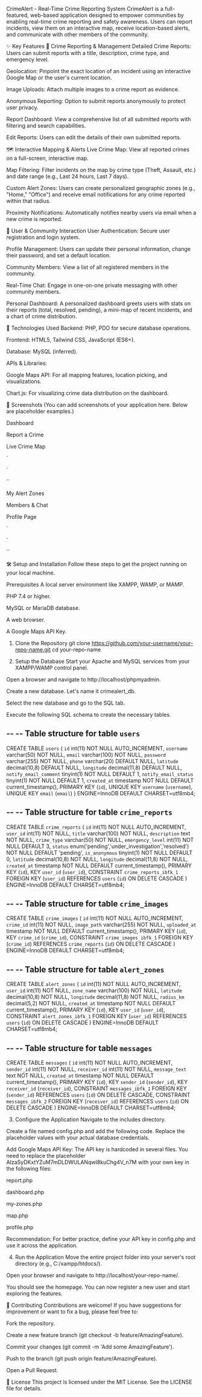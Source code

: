 CrimeAlert - Real-Time Crime Reporting System
CrimeAlert is a full-featured, web-based application designed to empower communities by enabling real-time crime reporting and safety awareness. Users can report incidents, view them on an interactive map, receive location-based alerts, and communicate with other members of the community.

✨ Key Features
👮 Crime Reporting & Management
Detailed Crime Reports: Users can submit reports with a title, description, crime type, and emergency level.

Geolocation: Pinpoint the exact location of an incident using an interactive Google Map or the user's current location.

Image Uploads: Attach multiple images to a crime report as evidence.

Anonymous Reporting: Option to submit reports anonymously to protect user privacy.

Report Dashboard: View a comprehensive list of all submitted reports with filtering and search capabilities.

Edit Reports: Users can edit the details of their own submitted reports.

🗺️ Interactive Mapping & Alerts
Live Crime Map: View all reported crimes on a full-screen, interactive map.

Map Filtering: Filter incidents on the map by crime type (Theft, Assault, etc.) and date range (e.g., Last 24 hours, Last 7 days).

Custom Alert Zones: Users can create personalized geographic zones (e.g., "Home," "Office") and receive email notifications for any crime reported within that radius.

Proximity Notifications: Automatically notifies nearby users via email when a new crime is reported.

👤 User & Community Interaction
User Authentication: Secure user registration and login system.

Profile Management: Users can update their personal information, change their password, and set a default location.

Community Members: View a list of all registered members in the community.

Real-Time Chat: Engage in one-on-one private messaging with other community members.

Personal Dashboard: A personalized dashboard greets users with stats on their reports (total, resolved, pending), a mini-map of recent incidents, and a chart of crime distribution.

🚀 Technologies Used
Backend: PHP, PDO for secure database operations.

Frontend: HTML5, Tailwind CSS, JavaScript (ES6+).

Database: MySQL (inferred).

APIs & Libraries:

Google Maps API: For all mapping features, location picking, and visualizations.

Chart.js: For visualizing crime data distribution on the dashboard.

📸 Screenshots
(You can add screenshots of your application here. Below are placeholder examples.)

Dashboard

Report a Crime

Live Crime Map

`

`

``

My Alert Zones

Members & Chat

Profile Page

`

`

``

🛠️ Setup and Installation
Follow these steps to get the project running on your local machine.

Prerequisites
A local server environment like XAMPP, WAMP, or MAMP.

PHP 7.4 or higher.

MySQL or MariaDB database.

A web browser.

A Google Maps API Key.

1. Clone the Repository
git clone https://github.com/your-username/your-repo-name.git
cd your-repo-name

2. Setup the Database
Start your Apache and MySQL services from your XAMPP/WAMP control panel.

Open a browser and navigate to http://localhost/phpmyadmin.

Create a new database. Let's name it crimealert_db.

Select the new database and go to the SQL tab.

Execute the following SQL schema to create the necessary tables.

--
-- Table structure for table `users`
--
CREATE TABLE `users` (
  `id` int(11) NOT NULL AUTO_INCREMENT,
  `username` varchar(50) NOT NULL,
  `email` varchar(100) NOT NULL,
  `password` varchar(255) NOT NULL,
  `phone` varchar(20) DEFAULT NULL,
  `latitude` decimal(10,8) DEFAULT NULL,
  `longitude` decimal(11,8) DEFAULT NULL,
  `notify_email_comment` tinyint(1) NOT NULL DEFAULT 1,
  `notify_email_status` tinyint(1) NOT NULL DEFAULT 1,
  `created_at` timestamp NOT NULL DEFAULT current_timestamp(),
  PRIMARY KEY (`id`),
  UNIQUE KEY `username` (`username`),
  UNIQUE KEY `email` (`email`)
) ENGINE=InnoDB DEFAULT CHARSET=utf8mb4;

--
-- Table structure for table `crime_reports`
--
CREATE TABLE `crime_reports` (
  `id` int(11) NOT NULL AUTO_INCREMENT,
  `user_id` int(11) NOT NULL,
  `title` varchar(100) NOT NULL,
  `description` text NOT NULL,
  `crime_type` varchar(50) NOT NULL,
  `emergency_level` int(11) NOT NULL DEFAULT 3,
  `status` enum('pending','under_investigation','resolved') NOT NULL DEFAULT 'pending',
  `is_anonymous` tinyint(1) NOT NULL DEFAULT 0,
  `latitude` decimal(10,8) NOT NULL,
  `longitude` decimal(11,8) NOT NULL,
  `created_at` timestamp NOT NULL DEFAULT current_timestamp(),
  PRIMARY KEY (`id`),
  KEY `user_id` (`user_id`),
  CONSTRAINT `crime_reports_ibfk_1` FOREIGN KEY (`user_id`) REFERENCES `users` (`id`) ON DELETE CASCADE
) ENGINE=InnoDB DEFAULT CHARSET=utf8mb4;

--
-- Table structure for table `crime_images`
--
CREATE TABLE `crime_images` (
  `id` int(11) NOT NULL AUTO_INCREMENT,
  `crime_id` int(11) NOT NULL,
  `image_path` varchar(255) NOT NULL,
  `uploaded_at` timestamp NOT NULL DEFAULT current_timestamp(),
  PRIMARY KEY (`id`),
  KEY `crime_id` (`crime_id`),
  CONSTRAINT `crime_images_ibfk_1` FOREIGN KEY (`crime_id`) REFERENCES `crime_reports` (`id`) ON DELETE CASCADE
) ENGINE=InnoDB DEFAULT CHARSET=utf8mb4;

--
-- Table structure for table `alert_zones`
--
CREATE TABLE `alert_zones` (
  `id` int(11) NOT NULL AUTO_INCREMENT,
  `user_id` int(11) NOT NULL,
  `zone_name` varchar(100) NOT NULL,
  `latitude` decimal(10,8) NOT NULL,
  `longitude` decimal(11,8) NOT NULL,
  `radius_km` decimal(5,2) NOT NULL,
  `created_at` timestamp NOT NULL DEFAULT current_timestamp(),
  PRIMARY KEY (`id`),
  KEY `user_id` (`user_id`),
  CONSTRAINT `alert_zones_ibfk_1` FOREIGN KEY (`user_id`) REFERENCES `users` (`id`) ON DELETE CASCADE
) ENGINE=InnoDB DEFAULT CHARSET=utf8mb4;

--
-- Table structure for table `messages`
--
CREATE TABLE `messages` (
  `id` int(11) NOT NULL AUTO_INCREMENT,
  `sender_id` int(11) NOT NULL,
  `receiver_id` int(11) NOT NULL,
  `message_text` text NOT NULL,
  `created_at` timestamp NOT NULL DEFAULT current_timestamp(),
  PRIMARY KEY (`id`),
  KEY `sender_id` (`sender_id`),
  KEY `receiver_id` (`receiver_id`),
  CONSTRAINT `messages_ibfk_1` FOREIGN KEY (`sender_id`) REFERENCES `users` (`id`) ON DELETE CASCADE,
  CONSTRAINT `messages_ibfk_2` FOREIGN KEY (`receiver_id`) REFERENCES `users` (`id`) ON DELETE CASCADE
) ENGINE=InnoDB DEFAULT CHARSET=utf8mb4;

3. Configure the Application
Navigate to the includes directory.

Create a file named config.php and add the following code. Replace the placeholder values with your actual database credentials.

<?php
// --- Database Configuration ---
define('DB_HOST', 'localhost');
define('DB_USER', 'root');
define('DB_PASS', ''); // Your database password, often empty in XAMPP
define('DB_NAME', 'crimealert_db');

// --- Site Configuration ---
define('SITE_URL', 'http://localhost/your-repo-name'); // Base URL of your site
define('SESSION_NAME', 'crimealert_session');

// --- Error Reporting ---
error_reporting(E_ALL);
ini_set('display_errors', 1); // Set to 0 in production

// --- Start Session ---
session_name(SESSION_NAME);
session_start();
?>

Add Google Maps API Key: The API key is hardcoded in several files. You need to replace the placeholder AIzaSyDKxtYZuM7mDLDWULANqwI8kuChg4V_n7M with your own key in the following files:

report.php

dashboard.php

my-zones.php

map.php

profile.php

Recommendation: For better practice, define your API key in config.php and use it across the application.

4. Run the Application
Move the entire project folder into your server's root directory (e.g., C:/xampp/htdocs/).

Open your browser and navigate to http://localhost/your-repo-name/.

You should see the homepage. You can now register a new user and start exploring the features.

🤝 Contributing
Contributions are welcome! If you have suggestions for improvement or want to fix a bug, please feel free to:

Fork the repository.

Create a new feature branch (git checkout -b feature/AmazingFeature).

Commit your changes (git commit -m 'Add some AmazingFeature').

Push to the branch (git push origin feature/AmazingFeature).

Open a Pull Request.

📜 License
This project is licensed under the MIT License. See the LICENSE file for details.
